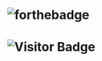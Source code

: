 # ![forthebadge](https://forthebadge.com/images/badges/works-on-my-machine.svg)
# ![Visitor Badge](https://visitor-badges.glitch.me?username=sreechar&repo=srch)
